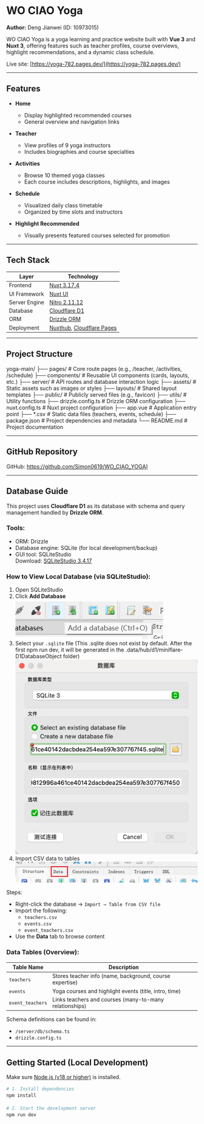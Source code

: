 # WO CIAO Yoga  
**Author:** Deng Jianwei (ID: 10973015)

WO CIAO Yoga is a yoga learning and practice website built with **Vue 3** and **Nuxt 3**, offering features such as teacher profiles, course overviews, highlight recommendations, and a dynamic class schedule.

Live site: [https://yoga-782.pages.dev/](https://yoga-782.pages.dev/)

---

## Features

- **Home**
  - Display highlighted recommended courses
  - General overview and navigation links

- **Teacher**
  - View profiles of 9 yoga instructors
  - Includes biographies and course specialties

- **Activities**
  - Browse 10 themed yoga classes
  - Each course includes descriptions, highlights, and images

- **Schedule**
  - Visualized daily class timetable
  - Organized by time slots and instructors

- **Highlight Recommended**
  - Visually presents featured courses selected for promotion

---

## Tech Stack

| Layer        | Technology |
|--------------|------------|
| Frontend     | [Nuxt 3.17.4](https://nuxt.com/) |
| UI Framework | [Nuxt UI](https://ui.nuxt.com/) |
| Server Engine | [Nitro 2.11.12](https://nitro.unjs.io/) |
| Database     | [Cloudflare D1](https://developers.cloudflare.com/d1/) |
| ORM          | [Drizzle ORM](https://orm.drizzle.team/) |
| Deployment   | [Nuxthub](https://nuxthub.com/), [Cloudflare Pages](https://pages.cloudflare.com/) |

---

## Project Structure

yoga-main/
├── pages/ # Core route pages (e.g., /teacher, /activities, /schedule)
├── components/ # Reusable UI components (cards, layouts, etc.)
├── server/ # API routes and database interaction logic
├── assets/ # Static assets such as images or styles
├── layouts/ # Shared layout templates
├── public/ # Publicly served files (e.g., favicon)
├── utils/ # Utility functions
├── drizzle.config.ts # Drizzle ORM configuration
├── nuxt.config.ts # Nuxt project configuration
├── app.vue # Application entry point
├── *.csv # Static data files (teachers, events, schedule)
├── package.json # Project dependencies and metadata
└── README.md # Project documentation




---

## GitHub Repository

GitHub: [https://github.com/Simon0619/WO_CIAO_YOGA)](https://github.com/Simon0619/WO_CIAO_YOGA)

---

## Database Guide

This project uses **Cloudflare D1** as its database with schema and query management handled by **Drizzle ORM**.

### Tools:

- ORM: Drizzle
- Database engine: SQLite (for local development/backup)
- GUI tool: SQLiteStudio  
  Download: [SQLiteStudio 3.4.17](https://github.com/pawelsalawa/sqlitestudio/releases/download/3.4.17/SQLiteStudio-3.4.17-windows-x64-installer.exe)

### How to View Local Database (via SQLiteStudio):

1. Open SQLiteStudio  
2. Click **Add Database**  
   <img alt="img.png" src="img.png"/>
3. Select your `.sqlite` file (This .sqlite does not exist by default. After the first npm run dev, it will be generated in the .data/hub/d1/miniflare-D1DatabaseObject folder)
   <img alt="img2.jpg" src="img2.jpg"/>
4. Import CSV data to tables  
   <img alt="img3.jpg" src="img3.jpg"/>

Steps:
- Right-click the database → `Import → Table from CSV file`
- Import the following:
  - `teachers.csv`
  - `events.csv`
  - `event_teachers.csv`
- Use the **Data** tab to browse content

### Data Tables (Overview):

| Table Name       | Description |
|------------------|-------------|
| `teachers`       | Stores teacher info (name, background, course expertise) |
| `events`         | Yoga courses and highlight events (title, intro, time) |
| `event_teachers` | Links teachers and courses (many-to-many relationships) |

Schema definitions can be found in:
- `/server/db/schema.ts`
- `drizzle.config.ts`

---

##  Getting Started (Local Development)

Make sure [Node.js (v18 or higher)](https://nodejs.org/) is installed.

```bash
# 1. Install dependencies
npm install

# 2. Start the development server
npm run dev


